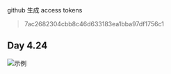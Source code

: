 github 生成  access tokens
>7ac2682304cbb8c46d633183ea1bba97df1756c1

## Day 4.24

![示例](static/images/4_24.png)